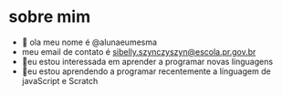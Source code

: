 # sobre mim
- 👋 ola meu nome é @alunaeumesma
- meu email de contato é sibelly.szynczyszyn@escola.pr.gov.br
- 👀eu estou interessada em aprender a programar novas línguagens
- 🌱eu estou aprendendo a programar recentemente a línguagem de javaScript e Scratch

<!---
alunaeumesma/alunaeumesma is a ✨ special ✨ repository because its `README.md` (this file) appears on your GitHub profile.
You can click the Preview link to take a look at your changes.
--->

